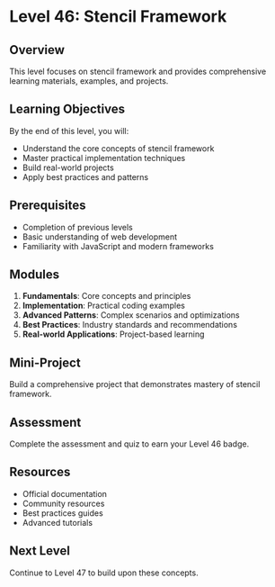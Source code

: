 # Level 46: Stencil Framework

## Overview
This level focuses on stencil framework and provides comprehensive learning materials, examples, and projects.

## Learning Objectives
By the end of this level, you will:
- Understand the core concepts of stencil framework
- Master practical implementation techniques
- Build real-world projects
- Apply best practices and patterns

## Prerequisites
- Completion of previous levels
- Basic understanding of web development
- Familiarity with JavaScript and modern frameworks

## Modules
1. **Fundamentals**: Core concepts and principles
2. **Implementation**: Practical coding examples
3. **Advanced Patterns**: Complex scenarios and optimizations
4. **Best Practices**: Industry standards and recommendations
5. **Real-world Applications**: Project-based learning

## Mini-Project
Build a comprehensive project that demonstrates mastery of stencil framework.

## Assessment
Complete the assessment and quiz to earn your Level 46 badge.

## Resources
- Official documentation
- Community resources
- Best practices guides
- Advanced tutorials

## Next Level
Continue to Level 47 to build upon these concepts.
